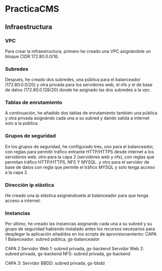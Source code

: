 # PracticaCMS

<h2>Infraestructura</h2>

<h3>VPC</h3>
Para crear la infraestructura, primero he creado una VPC asignándole un bloque CIDR 172.80.0.0/16.



<h3>Subredes</h3>
Después, he creado dos subredes, una pública para el balanceador (172.80.0.0/20) y otra privada para los servidores web, el nfs y el de base de datos (172.80.0.128/20) donde he asignado las dos subredes a la vpc.

<h3>Tablas de enrutamiento</h3>
A continuación, he añadido dos tablas de enrutamiento también una pública y otra privada asignándo cada una a su subred y dando salida a internet solo a la pública.

<h3>Grupos de seguridad</h3>
En los grupos de seguridad, he configurado tres, 
uno para el balanceador, con reglas para permitir tráfico entrante HTTP/HTTPS desde internet a los servidores web.
otro para la capa 2 (servidores web y nfs), con reglas que permitan tráfico HTTP/HTTPS, NFS Y MYSQL.
y otro para el servidor de base de datos con regla que permite el tráfico MYSQL y solo tenga acceso a la capa 2.

<h3>Dirección ip elástica</h3>
He creado una ip elástica asignándosela al balanceador para que tenga acceso a internet.

<h3>Instancias</h3>
Por último, he creado las instancias asignando cada una a su subred y su grupo de seguridad habiendo instalado antes los recursos necesarios para desplegar la aplicación añadidos en los scripts de aprovisionamiento:
CAPA 1
Balanceador: subred pública, gs-balanceador 

CAPA 2
Servidor Web 1: subred privada, gs-backend
Servidor Web 2: subred privada, gs-backend
NFS: subred privada, gs-backend

CAPA 3:
Servidor BBDD: subred privada, gs-bbdd
